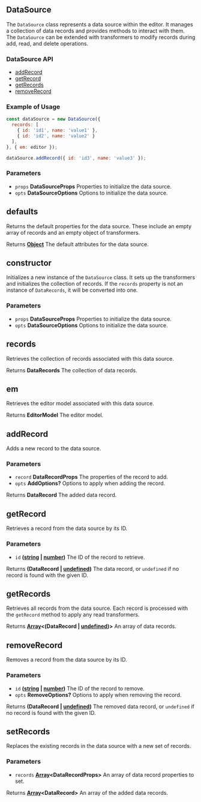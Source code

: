 <!-- Generated by documentation.js. Update this documentation by updating the source code. -->

## DataSource

The `DataSource` class represents a data source within the editor.
It manages a collection of data records and provides methods to interact with them.
The `DataSource` can be extended with transformers to modify records during add, read, and delete operations.

### DataSource API

*   [addRecord][1]
*   [getRecord][2]
*   [getRecords][3]
*   [removeRecord][4]

### Example of Usage

```js
const dataSource = new DataSource({
  records: [
    { id: 'id1', name: 'value1' },
    { id: 'id2', name: 'value2' }
  ],
}, { em: editor });

dataSource.addRecord({ id: 'id3', name: 'value3' });
```

### Parameters

*   `props` **DataSourceProps** Properties to initialize the data source.
*   `opts` **DataSourceOptions** Options to initialize the data source.

## defaults

Returns the default properties for the data source.
These include an empty array of records and an empty object of transformers.

Returns **[Object][5]** The default attributes for the data source.

## constructor

Initializes a new instance of the `DataSource` class.
It sets up the transformers and initializes the collection of records.
If the `records` property is not an instance of `DataRecords`, it will be converted into one.

### Parameters

*   `props` **DataSourceProps** Properties to initialize the data source.
*   `opts` **DataSourceOptions** Options to initialize the data source.

## records

Retrieves the collection of records associated with this data source.

Returns **DataRecords** The collection of data records.

## em

Retrieves the editor model associated with this data source.

Returns **EditorModel** The editor model.

## addRecord

Adds a new record to the data source.

### Parameters

*   `record` **DataRecordProps** The properties of the record to add.
*   `opts` **AddOptions?** Options to apply when adding the record.

Returns **DataRecord** The added data record.

## getRecord

Retrieves a record from the data source by its ID.

### Parameters

*   `id` **([string][6] | [number][7])** The ID of the record to retrieve.

Returns **(DataRecord | [undefined][8])** The data record, or `undefined` if no record is found with the given ID.

## getRecords

Retrieves all records from the data source.
Each record is processed with the `getRecord` method to apply any read transformers.

Returns **[Array][9]<(DataRecord | [undefined][8])>** An array of data records.

## removeRecord

Removes a record from the data source by its ID.

### Parameters

*   `id` **([string][6] | [number][7])** The ID of the record to remove.
*   `opts` **RemoveOptions?** Options to apply when removing the record.

Returns **(DataRecord | [undefined][8])** The removed data record, or `undefined` if no record is found with the given ID.

## setRecords

Replaces the existing records in the data source with a new set of records.

### Parameters

*   `records` **[Array][9]\<DataRecordProps>** An array of data record properties to set.

Returns **[Array][9]\<DataRecord>** An array of the added data records.

[1]: #addrecord

[2]: #getrecord

[3]: #getrecords

[4]: #removerecord

[5]: https://developer.mozilla.org/docs/Web/JavaScript/Reference/Global_Objects/Object

[6]: https://developer.mozilla.org/docs/Web/JavaScript/Reference/Global_Objects/String

[7]: https://developer.mozilla.org/docs/Web/JavaScript/Reference/Global_Objects/Number

[8]: https://developer.mozilla.org/docs/Web/JavaScript/Reference/Global_Objects/undefined

[9]: https://developer.mozilla.org/docs/Web/JavaScript/Reference/Global_Objects/Array
